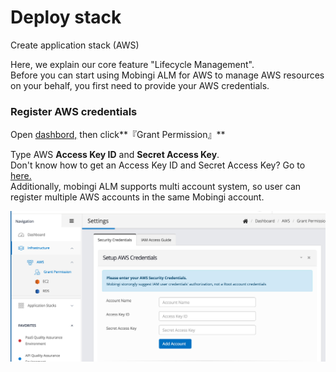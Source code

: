 # Deploy stack

Create application stack \(AWS\)

Here, we explain our core feature "Lifecycle Management".   
Before you can start using Mobingi ALM for AWS to manage AWS resources on your behalf, you first need to provide your AWS credentials.

### Register AWS credentials

Open [dashbord,](https://console.mobingi.com/) then click**『Grant Permission』**

Type AWS **Access Key ID** and **Secret Access Key**.  
Don't know how to get an Access Key ID and Secret Access Key? Go to [here.](https://docs.mobingi.com/your-first-application/aws)  
Additionally, mobingi ALM supports multi account system, so user can register multiple AWS accounts in the same Mobingi account.

![](../../.gitbook/assets/authoaws.png)

